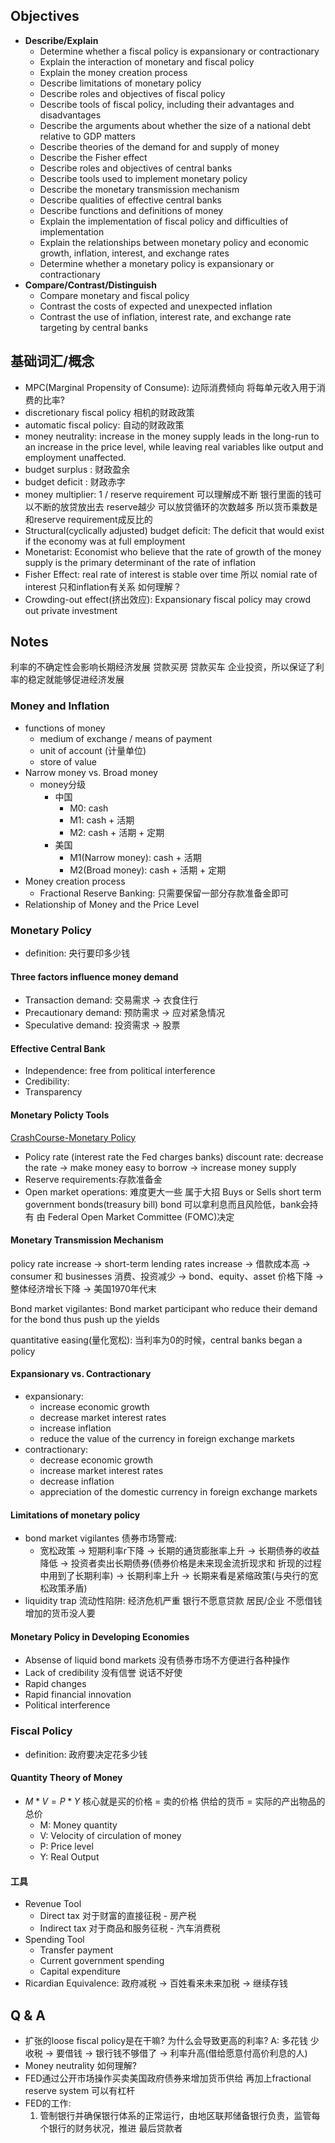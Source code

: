 ## Objectives 

* **Describe/Explain**
  * Determine whether a fiscal policy is expansionary or contractionary
  * Explain the interaction of monetary and fiscal policy
  * Explain the money creation process
  * Describe limitations of monetary policy
  * Describe roles and objectives of fiscal policy
  * Describe tools of fiscal policy, including their advantages and disadvantages
  * Describe the arguments about whether the size of a national debt relative to GDP matters
  * Describe theories of the demand for and supply of money
  * Describe the Fisher effect
  * Describe roles and objectives of central banks
  * Describe tools used to implement monetary policy
  * Describe the monetary transmission mechanism
  * Describe qualities of effective central banks
  * Describe functions and definitions of money
  * Explain the implementation of fiscal policy and difficulties of implementation
  * Explain the relationships between monetary policy and economic growth, inflation, interest, and exchange rates
  * Determine whether a monetary policy is expansionary or contractionary
* **Compare/Contrast/Distinguish**
  * Compare monetary and fiscal policy
  * Contrast the costs of expected and unexpected inflation
  * Contrast the use of inflation, interest rate, and exchange rate targeting by central banks

## 基础词汇/概念
* MPC(Marginal Propensity of Consume): 边际消费倾向 将每单元收入用于消费的比率?
* discretionary fiscal policy 相机的财政政策
* automatic fiscal policy: 自动的财政政策 
* money neutrality: increase in the money supply leads in the long-run to an increase in the price level, while leaving real variables like output and employment unaffected. 
* budget surplus : 财政盈余
* budget deficit : 财政赤字
* money multiplier: 1 / reserve requirement 可以理解成不断 银行里面的钱可以不断的放贷放出去 reserve越少 可以放贷循环的次数越多 所以货币乘数是和reserve requirement成反比的
* Structural(cyclically adjusted) budget deficit: The deficit that would exist if the economy was at full employment 
* Monetarist: Economist who believe that the rate of 
growth of the money supply is the primary determinant of the rate of inflation
* Fisher Effect: real rate of interest is stable over time 所以 nomial rate of interest 只和inflation有关系 如何理解？ 
* Crowding-out effect(挤出效应): Expansionary fiscal policy may crowd out private investment


## Notes 

利率的不确定性会影响长期经济发展 贷款买房 贷款买车 企业投资，所以保证了利率的稳定就能够促进经济发展

### Money and Inflation 
* functions of money
    * medium of exchange / means of payment 
    * unit of account (计量单位)
    * store of value 
* Narrow money vs. Broad money 
    * money分级 
        * 中国 
            * M0: cash 
            * M1: cash + 活期
            * M2: cash + 活期 + 定期
        * 美国
            * M1(Narrow money): cash + 活期
            * M2(Broad money): cash + 活期 + 定期
* Money creation process
    *  Fractional Reserve Banking: 只需要保留一部分存款准备金即可
* Relationship of Money and the Price Level  

### Monetary Policy 
* definition: 央行要印多少钱

#### Three factors influence money demand 
* Transaction demand: 交易需求 -> 衣食住行 
* Precautionary demand: 预防需求 -> 应对紧急情况
* Speculative demand: 投资需求 -> 股票

#### Effective Central Bank
* Independence: free from political interference
* Credibility: 
* Transparency



#### Monetary Policty Tools
[CrashCourse-Monetary Policy](https://www.youtube.com/watch?v=1dq7mMort9o)
* Policy rate (interest rate the Fed charges banks) discount rate: decrease the rate -> make money easy to borrow -> increase money supply 
* Reserve requirements:存款准备金
* Open market operations: 难度更大一些 属于大招 Buys or Sells short term government bonds(treasury bill) bond 可以拿利息而且风险低，bank会持有 由 Federal Open Market Committee (FOMC)决定

#### Monetary Transmission Mechanism 
policy rate increase -> short-term lending rates increase -> 借款成本高 -> consumer 和 businesses 消费、投资减少 -> bond、equity、asset 价格下降 -> 整体经济增长下降 -> 美国1970年代末 

Bond market vigilantes: Bond market participant who reduce their demand for the bond thus push up the yields

quantitative easing(量化宽松): 当利率为0的时候，central banks began a policy

#### Expansionary vs. Contractionary 
* expansionary:  
    * increase economic growth
    * decrease market interest rates
    * increase inflation
    * reduce the value of the currency in foreign exchange markets
* contractionary: 
    * decrease economic growth
    * increase market interest rates
    * decrease inflation
    * appreciation of the domestic currency in foreign exchange markets 

#### Limitations of monetary policy 
* bond market vigilantes 债券市场警戒: 
    * 宽松政策 -> 短期利率r下降 -> 长期的通货膨胀率上升 -> 长期债券的收益降低 -> 投资者卖出长期债券(债券价格是未来现金流折现求和 折现的过程中用到了长期利率) -> 长期利率上升 -> 长期来看是紧缩政策(与央行的宽松政策矛盾)
* liquidity trap 流动性陷阱: 经济危机严重 银行不愿意贷款  居民/企业 不愿借钱 增加的货币没人要

#### Monetary Policy in Developing Economies 
* Absense of liquid bond markets 没有债券市场不方便进行各种操作
* Lack of credibility 没有信誉 说话不好使
* Rapid changes 
* Rapid financial innovation 
* Political interference 

### Fiscal Policy 
* definition: 政府要决定花多少钱

#### Quantity Theory of Money
* $M * V = P * Y$ 核心就是买的价格 = 卖的价格 供给的货币 = 实际的产出物品的总价
    * M: Money quantity
    * V: Velocity of circulation of money 
    * P: Price level 
    * Y: Real Output

#### 工具
* Revenue Tool
    * Direct tax 对于财富的直接征税 - 房产税
    * Indirect tax 对于商品和服务征税 - 汽车消费税
* Spending Tool
    * Transfer payment
    * Current government spending
    * Capital expenditure
* Ricardian Equivalence: 政府减税 -> 百姓看来未来加税 -> 继续存钱

## Q & A
* 扩张的loose fiscal policy是在干嘛? 为什么会导致更高的利率? 
  A: 多花钱 少收税 -> 要借钱 -> 银行钱不够借了 -> 利率升高(借给愿意付高价利息的人) 
* Money neutrality 如何理解? 
* FED通过公开市场操作买卖美国政府债券来增加货币供给 再加上fractional reserve system 可以有杠杆
* FED的工作:
  1. 管制银行并确保银行体系的正常运行，由地区联邦储备银行负责，监管每个银行的财务状况，推进 最后贷款者
 